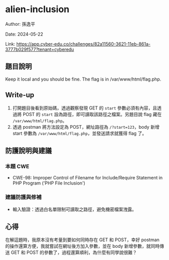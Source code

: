# alien-inclusion

Author: 孫逸平

Date: 2024-05-22

Link: https://app.cyber-edu.co/challenges/82a11560-3621-11eb-861a-3777b029f577?tenant=cyberedu

## 題目說明

Keep it local and you should be fine. The flag is in /var/www/html/flag.php.

## Write-up

1. 打開題目後看到原始碼，透過觀察發現 GET 的 `start` 參數必須有內容，且透過將 POST 的 `start` 設為路徑，即可讀取該路徑之檔案。另題目說 flag 藏在 `/var/www/html/flag.php`。
2. 透過 postman 將方法設定為 POST，網址路徑為 `/?start=123`，body 新增 start 參數為 `/var/www/html/flag.php`，並發送請求就獲得 flag 了。

## 防護說明與建議

### 本題 CWE

* CWE-98: Improper Control of Filename for Include/Require Statement in PHP Program ('PHP File Inclusion')

### 建議防護與修補

* 輸入驗證：透過白名單限制可讀取之路徑，避免機密檔案洩露。

## 心得

在解這題時，我原本沒有考量到要如何同時存在 GET 和 POST，幸好 postman 的操作還算方便，我就嘗試在網址後方加入參數，並在 body 新增參數，就同時傳送 GET 和 POST 的參數了，過程還算順利，為什麼有同學說很難？
